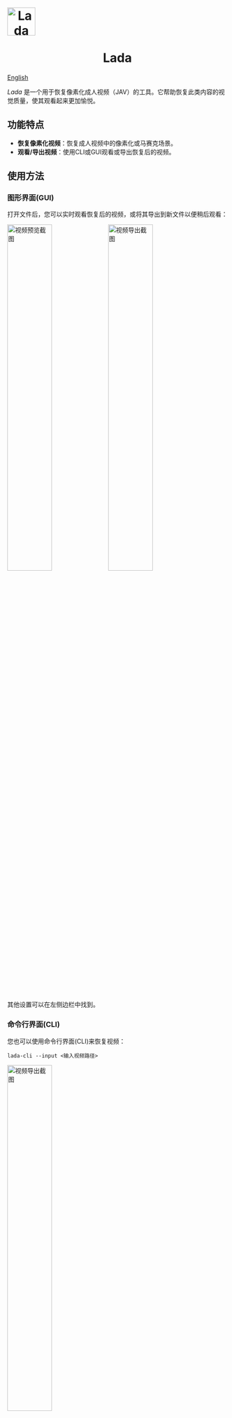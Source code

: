 <h1 align="center">
  <img src="packaging/flatpak/share/icons/hicolor/128x128/apps/io.github.ladaapp.lada.png" alt="Lada Icon" style="display: block; width: 64px; height: 64px;">
  <br>
  Lada
</h1>

[English](https://github.com/CowanNath/lada/blob/main/README_EN.md)

*Lada* 是一个用于恢复像素化成人视频（JAV）的工具。它帮助恢复此类内容的视觉质量，使其观看起来更加愉悦。

## 功能特点

- **恢复像素化视频**：恢复成人视频中的像素化或马赛克场景。
- **观看/导出视频**：使用CLI或GUI观看或导出恢复后的视频。

## 使用方法

### 图形界面(GUI)

打开文件后，您可以实时观看恢复后的视频，或将其导出到新文件以便稍后观看：

<picture>
  <source media="(prefers-color-scheme: dark)" srcset="assets/screenshot_gui_1_dark.png">
  <source media="(prefers-color-scheme: light)" srcset="assets/screenshot_gui_1_light.png">
  <img alt="视频预览截图" src="assets/screenshot_gui_1_dark.png" width="45%">
</picture>
<picture>
  <source media="(prefers-color-scheme: dark)" srcset="assets/screenshot_gui_2_dark.png">
  <source media="(prefers-color-scheme: light)" srcset="assets/screenshot_gui_2_light.png">
  <img alt="视频导出截图" src="assets/screenshot_gui_2_dark.png" width="45%">
</picture>

其他设置可以在左侧边栏中找到。

### 命令行界面(CLI)

您也可以使用命令行界面(CLI)来恢复视频：

```shell
lada-cli --input <输入视频路径>
```
<img src="assets/screenshot_cli_1.png" alt="视频导出截图" width="45%">

有关其他选项的更多信息，请使用 `--help` 参数。

> [!TIP]
> Lada会将恢复后的视频写入临时文件，然后将其与原始文件的音频流合并，并保存到选定的目标位置。
> 您可以通过将 `TMPDIR` 环境变量设置为您选择的其他位置来覆盖[默认位置](https://docs.python.org/3/library/tempfile.html#tempfile.gettempdir)。

## 恢复选项

Lada利用专门的模型来处理处理流程的两个主要步骤：检测和恢复。您可以为每个任务选择不同的模型。

**马赛克恢复模型：**

*   **basicvsrpp-v1.2（默认）**：在多样化视频场景上训练的通用模型。大多数情况下提供良好的结果。
*   **deepmosaics**：来自[DeepMosaics](https://github.com/HypoX64/DeepMosaics)项目的恢复模型。质量比basicvsrpp-v1.2差。

> [!NOTE]
> 在大多数/所有情况下，DeepMosaics模型应该表现更差。集成它是因为DeepMosaics项目不再维护，我想提供一种简单的方式来尝试和比较。

**马赛克检测模型：**

*   **v3.1-fast（默认）**：快速高效。
*   **v3.1-accurate**：比v3.1-fast稍微更准确，但更慢。并非总是比v2更好。
*   **v2**：所有模型中最慢的，但通常比v3.1-accurate提供更好的马赛克检测，但结果因人而异。

您可以在侧面板中配置模型，或者在使用CLI时通过指定模型的路径和类型作为参数。

## 性能和硬件要求
不要期望这个工具能完美工作，有些场景可能会相当好且接近真实情况。其他场景可能相当一般，并显示出比原始马赛克更差的伪影。

您需要一块GPU和一些耐心来运行这个应用程序。如果您的显卡至少有4-6GB的显存，那么它应该可以直接工作。

CPU用于编码恢复后的视频，所以也不应该太慢。但您也可以使用GPU编码，在GPU上运行恢复和编码任务。

该应用程序还需要相当多的RAM用于缓冲以提高吞吐量。对于1080p内容，6-8GB RAM应该足够，4K将需要更多。

要实时观看恢复后的视频，您需要一台性能相当强大的机器，否则您会看到播放器暂停和缓冲，直到计算出下一个恢复的帧。
观看视频时不进行编码，但它会使用更多的额外RAM进行缓冲。

如果您的GPU不够快，无法实时观看视频，您将不得不先导出它，然后用您喜欢的媒体播放器稍后观看（GUI和CLI中均可用）。

技术上讲，在CPU上运行应用程序也是支持的，但它会非常慢，实际上不太实用。

以下是在我的可用硬件上使用Lada v0.7.0的一些速度性能数据，让您有一个大致的预期（使用libx264/CPU编解码器和默认设置；RTX 3090结果受CPU编码限制，通过切换到NVENC/GPU编码器可以快得多）：

| 视频名称 | 视频描述                                                                                     | 视频<br>时长 / 分辨率 / FPS | Lada<br>运行时间 / FPS<br>Nvidia RTX 3050<br>(*笔记本GPU*) | Lada<br>运行时间 / FPS<br>Nvidia RTX 3090<br>(台式机GPU) |
|------------|------------------------------------------------------------------------------------------------|--------------------------------------|------------------------------------------------------------|-----------------------------------------------------------|
| vid1       | 所有帧上都存在多个马赛克区域                                                                 | 1分30秒 / 10920x1080 / 30 FPS        | 3分36秒 / 12 FPS                                           | 1分33秒 / 30 FPS                                          |
| vid2       | 所有帧上都存在单个马赛克区域                                                                 | 3分0秒 / 1920x1080 / 30 FPS          | 4分11秒 / 21 FPS                                           | 2分16秒 / 39 FPS                                          |
| vid3       | 视频一半没有任何马赛克，<br>另一半主要是每帧单个马赛克                                       | 41分16秒 / 852x480 / 30 FPS          | 26分30秒 / 46 FPS                                          | 10分20秒 / 119 FPS                                        |

## 安装
### 使用Flatpak
在Linux上安装应用程序（CLI和GUI）的最简单方式是通过Flathub：

<a href='https://flathub.org/apps/details/io.github.ladaapp.lada'><img width='200' alt='从Flathub下载' src='https://flathub.org/api/badge?svg&locale=en'/></a>

> [!NOTE]
> Flatpak只适用于x86_64 CPU和Nvidia/CUDA GPU（Turing或更新版本：RTX 20xx到包括RTX 50xx）。确保您的NVIDIA GPU驱动程序是最新的。
> 它也可以在没有GPU的情况下使用，但会非常慢。

> [!TIP]
> 安装后，您应该在应用程序启动器中找到Lada来启动GUI。您也可以通过`flatpak run io.github.ladaapp.lada`运行它。

> [!TIP]
> 通过Flatpak使用CLI时，我们需要通过授予文件系统权限来使文件/目录可用，以便它可以访问输入/输出文件
>  ```shell
>  flatpak run --filesystem=host --command=lada-cli io.github.ladaapp.lada --input <输入视频路径>
>  ```
> 您可能想要设置一个别名以便于使用
> ```shell
> alias lada-cli="flatpak run --filesystem=host --command=lada-cli io.github.ladaapp.lada"
>  ```
> 您也可以通过[Flatseal](https://flathub.org/apps/com.github.tchx84.Flatseal)永久授予文件系统权限

> [!TIP]
> 如果您从Flathub安装了Lada，而拖放功能不起作用，您的文件浏览器可能不支持[文件传输门户](https://flatpak.github.io/xdg-desktop-portal/docs/doc-org.freedesktop.portal.FileTransfer.html)。
> 您可以通过以下方式解决：
>  1) 切换或更新您的文件浏览器到支持它的版本。
>  2) 授予应用程序文件系统权限（例如，通过[Flatseal](https://flathub.org/apps/com.github.tchx84.Flatseal)），以便它可以直接读取文件。
>  3) 使用"打开"按钮选择文件，而不是拖放。

### 使用Docker

该应用程序也可通过Docker使用（仅CLI）。您可以从[Docker Hub](https://hub.docker.com/r/ladaapp/lada)获取镜像`ladaapp/lada`，使用以下命令：

```shell
docker pull ladaapp/lada:latest
````

> [!NOTE]
> Docker镜像只适用于x86_64 CPU和Nvidia/CUDA GPU（Turing或更新版本：RTX 20xx到包括RTX 50xx）。确保您的NVIDIA GPU驱动程序是最新的。
> 它也可以在没有GPU的情况下使用，但会非常慢。

> [!TIP]
> 确保您已在系统上安装了[NVIDIA Container Toolkit](https://docs.nvidia.com/datacenter/cloud-native/container-toolkit/latest/install-guide.html)，以便Docker可以传递GPU

> [!TIP]
> 使用Docker时，您需要使文件/目录对容器可用，以及GPU：
>  ```shell
> docker run --rm --gpus all --mount type=bind,src=<输入视频路径>,dst=/mnt ladaapp/lada:latest --input "/mnt/<输入视频文件>"
>  ```

### 使用Windows

对于Windows用户，应用程序（CLI和GUI）被打包为独立的.zip文件。

从[发布页面](https://github.com/ladaapp/lada/releases)获取最新版本。
.zip文件在*Assets*部分中可用。解压缩存档后，您会找到´lada.exe´和´lada-cli.exe´。

> [!NOTE]
> Docker镜像只适用于x86_64 CPU和Nvidia/CUDA GPU（Turing或更新版本：RTX 20xx到包括RTX 50xx）。确保您的NVIDIA GPU驱动程序是最新的。
> 它也可以在没有GPU的情况下使用，但会非常慢。

> [!NOTE]
> 请注意，lada.exe或lada-cli.exe的首次启动可能需要一段时间，直到Windows Defender或您的防病毒软件扫描它。下次打开程序时，它应该会快速启动。

> [!TIP]
> GitHub Releases上的文件每个限制为2GB，所以我不得不分割文件。
> 下载两个文件（´<version>.zip.001´和´<version>.zip.002´）。然后在[7-zip](https://7-zip.org/)中打开第一个文件。
> 您应该能够看到并提取包含.exe文件的*lada*文件夹以及另一个包含应用程序依赖项的子文件夹。

### 其他安装方法

如果上述软件包不适合您，那么您必须按照[构建](#build)步骤来设置项目。

请注意，这些说明主要是为开发人员设置环境以开始处理源代码而设计的。但即使您不是开发人员，您也应该能够按照说明进行操作。

所有软件包目前只适用于Nvidia卡（或CPU），但有报告称按照构建说明，较新的Intel Xe GPU也能正常工作。
AMD GPU可能也能工作，但可能不适用于Windows，因为PyTorch/ROCm构建仅适用于Linux。

如果您能支持为其他操作系统或硬件打包应用程序，请联系我们。

## 构建
如果您想开始修改这个项目，您需要从源代码安装应用程序。查看[Linux](docs/linux_install.md)和[Windows](docs/windows_install.md)的详细安装指南。

## 训练和数据集创建
有关训练您自己的模型和数据集的说明，请参阅[训练和数据集创建](docs/training_and_dataset_creation.md)。

## 致谢
这个项目建立在这些出色的个人和项目所做的工作基础上：

* [DeepMosaics](https://github.com/HypoX64/DeepMosaics)：提供了马赛克数据集创建的代码。也启发我开始这个项目。
* [BasicVSR++](https://ckkelvinchan.github.io/projects/BasicVSR++) / [MMagic](https://github.com/open-mmlab/mmagic)：用作马赛克移除的基础模型。
* [YOLO/Ultralytics](https://github.com/ultralytics/ultralytics)：用于训练马赛克和NSFW检测模型。
* [DOVER](https://github.com/VQAssessment/DOVER)：用于评估数据集创建过程中创建的片段的视频质量，以过滤掉低质量片段。
* [DNN Watermark / PITA Dataset](https://github.com/tgenlis83/dnn-watermark)：使用其大部分代码创建水印检测数据集，用于过滤被文本/水印/标志遮挡的场景。
* [NudeNet](https://github.com/notAI-tech/NudeNet/)：用作额外的NSFW分类器，以过滤我们自己NSFW分割模型的误报。
* [Twitter Emoji](https://github.com/twitter/twemoji)：提供茄子表情符号作为应用程序图标的基础。
* [Real-ESRGAN](https://github.com/xinntao/Real-ESRGAN)：使用他们的图像降质模型设计来设计我们的马赛克检测模型降质流程。
* PyTorch、FFmpeg、GStreamer、GTK和[构建我们生态系统的所有其他人](https://xkcd.com/2347/)
